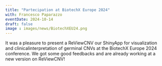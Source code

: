 ```yaml
---
title: "Partecipation at BiotechX Europe 2024"
with: Francesco Paparazzo
eventDate: 2024-10-14
draft: false
image : images/news/BiotechXEU24.png
---
```


It was a pleasure to present a ReViewCNV our ShinyApp for visualization and clinicalinterpretation of germinal CNVs at the BiotechX Europe 2024 conference. We got some good feedbacks and are already working at a new version on ReViewCNV!

